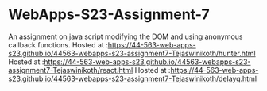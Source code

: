 # WebApps-S23-Assignment-7
An assignment on java script modifying the DOM and using anonymous callback functions.
Hosted at :https://44-563-web-apps-s23.github.io/44563-webapps-s23-assignment7-Tejaswinikoth/hunter.html
Hosted at :https://44-563-web-apps-s23.github.io/44563-webapps-s23-assignment7-Tejaswinikoth/react.html
Hosted at :https://44-563-web-apps-s23.github.io/44563-webapps-s23-assignment7-Tejaswinikoth/delayq.html